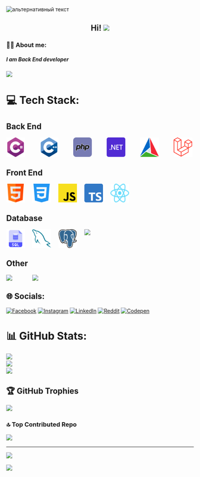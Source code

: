 <img src="https://camo.githubusercontent.com/40b0f78b261dbde178a253307fec1de25875f92469232dbef42479ac749dcfdb/68747470733a2f2f63617073756c652d72656e6465722e76657263656c2e6170702f6170693f747970653d776176696e6726636f6c6f723d373730304646266865696768743d3137302673656374696f6e3d686561646572" alt="альтернативный текст">
<h2 align="center">Hi! <img src="https://github.com/blackcater/blackcater/raw/main/images/Hi.gif" height="32"/></h2>

### 👨‍💻 About me:
##### I am Back End developer
<img src="https://user-images.githubusercontent.com/73097560/115834477-dbab4500-a447-11eb-908a-139a6edaec5c.gif">

# 💻 Tech Stack:
## Back End
<div style="display: flex; grid-gap: 20px">
   <img src="https://github.com/D0NIFF/D0NIFF/blob/master/assets/c-sharp.png" style="width: 50px"> 
   <img src="https://github.com/D0NIFF/D0NIFF/blob/master/assets/cpp.png" style="width: 50px; margin-left: 20px">
   <img src="https://github.com/D0NIFF/D0NIFF/blob/master/assets/php.png" style="width: 50px; margin-left: 20px">
   <br>
   <img src="https://github.com/D0NIFF/D0NIFF/blob/master/assets/dotnet.svg" style="width: 50px; border-radius: 5px">
   <img src="https://github.com/D0NIFF/D0NIFF/blob/master/assets/CMake.png" style="width: 50px; margin-left: 20px">
   <img src="https://github.com/D0NIFF/D0NIFF/blob/master/assets/Laravel.png" style="width: 50px; margin-left: 20px">   
</div>

## Front End
<div style="display: flex; grid-gap: 20px">
   <img src="https://github.com/D0NIFF/D0NIFF/blob/master/assets/html.png" style="width: 50px">
   <img src="https://github.com/D0NIFF/D0NIFF/blob/master/assets/css.png" style="width: 50px">
   <img src="https://github.com/D0NIFF/D0NIFF/blob/master/assets/javascript.svg" style="width: 50px">
   <img src="https://github.com/D0NIFF/D0NIFF/blob/master/assets/typescript.svg" style="width: 50px">
   <img src="https://github.com/D0NIFF/D0NIFF/blob/master/assets/reactjs.svg" style="width: 50px">
</div>

## Database
<div style="display: flex; grid-gap: 20px">
   <img src="https://github.com/D0NIFF/D0NIFF/blob/master/assets/sql.png" style="width: 50px">
   <img src="https://github.com/D0NIFF/D0NIFF/blob/master/assets/mysql.png" style="width: 50px">
   <img src="https://github.com/D0NIFF/D0NIFF/blob/master/assets/postgre.png" style="width: 50px">
   <img src="https://www.svgrepo.com/show/303460/redis-logo.svg" style="width: 50px">
</div>

## Other
<div style="display: flex; grid-gap: 20px">
   <img src="https://www.svgrepo.com/show/452192/docker.svg" style="width: 50px">
   <img src="https://www.svgrepo.com/show/452210/git.svg" style="width: 50px">
</div>



## 🌐 Socials:
[![Facebook](https://img.shields.io/badge/Facebook-%231877F2.svg?logo=Facebook&logoColor=white)](https://facebook.com/d0niff) [![Instagram](https://img.shields.io/badge/Instagram-%23E4405F.svg?logo=Instagram&logoColor=white)](https://instagram.com/d0niff) [![LinkedIn](https://img.shields.io/badge/LinkedIn-%230077B5.svg?logo=linkedin&logoColor=white)](https://linkedin.com/in/doniff) [![Reddit](https://img.shields.io/badge/Reddit-%23FF4500.svg?logo=Reddit&logoColor=white)](https://reddit.com/user/d0niff) [![Codepen](https://img.shields.io/badge/Codepen-000000?style=for-the-badge&logo=codepen&logoColor=white)](https://codepen.io/DoNiFF) 

<!--# 💻 Tech Stack:
![C++](https://img.shields.io/badge/c++-%2300599C.svg?style=for-the-badge&logo=c%2B%2B&logoColor=white) ![C#](https://img.shields.io/badge/c%23-%23239120.svg?style=for-the-badge&logo=csharp&logoColor=white) ![PHP](https://img.shields.io/badge/php-%23777BB4.svg?style=for-the-badge&logo=php&logoColor=white) ![TypeScript](https://img.shields.io/badge/typescript-%23007ACC.svg?style=for-the-badge&logo=typescript&logoColor=white) ![JavaScript](https://img.shields.io/badge/javascript-%23323330.svg?style=for-the-badge&logo=javascript&logoColor=%23F7DF1E) ![MySQL](https://img.shields.io/badge/mysql-4479A1.svg?style=for-the-badge&logo=mysql&logoColor=white) ![Postgres](https://img.shields.io/badge/postgres-%23316192.svg?style=for-the-badge&logo=postgresql&logoColor=white) ![Postman](https://img.shields.io/badge/Postman-FF6C37?style=for-the-badge&logo=postman&logoColor=white) ![Laravel](https://img.shields.io/badge/laravel-%23FF2D20.svg?style=for-the-badge&logo=laravel&logoColor=white) ![CMake](https://img.shields.io/badge/CMake-%23008FBA.svg?style=for-the-badge&logo=cmake&logoColor=white) ![Git](https://img.shields.io/badge/git-%23F05033.svg?style=for-the-badge&logo=git&logoColor=white) ![GitHub](https://img.shields.io/badge/github-%23121011.svg?style=for-the-badge&logo=github&logoColor=white) ![Docker](https://img.shields.io/badge/docker-%230db7ed.svg?style=for-the-badge&logo=docker&logoColor=white) ![MySQL](https://img.shields.io/badge/mysql-4479A1.svg?style=for-the-badge&logo=mysql&logoColor=white) ![Postgres](https://img.shields.io/badge/postgres-%23316192.svg?style=for-the-badge&logo=postgresql&logoColor=white) ![Figma](https://img.shields.io/badge/figma-%23F24E1E.svg?style=for-the-badge&logo=figma&logoColor=white) ![Adobe Photoshop](https://img.shields.io/badge/adobe%20photoshop-%2331A8FF.svg?style=for-the-badge&logo=adobe%20photoshop&logoColor=white) ![Redis](https://img.shields.io/badge/redis-%23DD0031.svg?style=for-the-badge&logo=redis&logoColor=white) ![Apache](https://img.shields.io/badge/apache-%23D42029.svg?style=for-the-badge&logo=apache&logoColor=white) ![Nginx](https://img.shields.io/badge/nginx-%23009639.svg?style=for-the-badge&logo=nginx&logoColor=white) ![Vue.js](https://img.shields.io/badge/vue.js-%2335495e.svg?style=for-the-badge&logo=vuedotjs&logoColor=%234FC08D)
-->
# 📊 GitHub Stats:
![](https://github-readme-stats.vercel.app/api?username=d0niff&theme=tokyonight&hide_border=true&include_all_commits=true&count_private=true)<br/>
![](https://github-readme-streak-stats.herokuapp.com/?user=d0niff&theme=tokyonight&hide_border=true)<br/>
![](https://github-readme-stats.vercel.app/api/top-langs/?username=d0niff&theme=tokyonight&hide_border=true&include_all_commits=true&count_private=true&layout=compact)

## 🏆 GitHub Trophies
![](https://github-profile-trophy.vercel.app/?username=d0niff&theme=radical&no-frame=true&no-bg=false&margin-w=4)

### 🔝 Top Contributed Repo
![](https://github-contributor-stats.vercel.app/api?username=d0niff&limit=5&theme=tokyonight&combine_all_yearly_contributions=true)

---
[![](https://visitcount.itsvg.in/api?id=d0niff&icon=0&color=1)](https://visitcount.itsvg.in)

<!-- Proudly created with GPRM ( https://gprm.itsvg.in ) -->
   

<img src="https://camo.githubusercontent.com/6252eacbfc5e3d3187db58281ee0a7e1615540c5a7915274da75bdc28f9cb4fd/68747470733a2f2f63617073756c652d72656e6465722e76657263656c2e6170702f6170693f747970653d776176696e6726636f6c6f723d373730304646266865696768743d3135382673656374696f6e3d666f6f746572">
